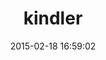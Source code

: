 ---
layout: post
title:  "kindler"
repo:   "29decibel/kindler"
date:   2015-02-18 16:59:02
gemurl: https://github.com/29decibel/kindler
---
